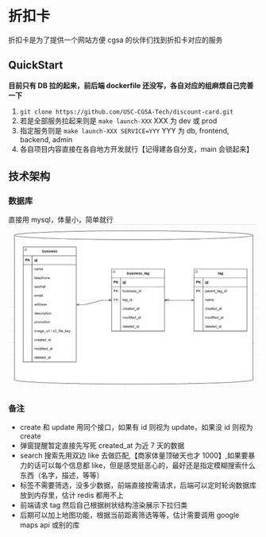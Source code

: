 # 折扣卡

折扣卡是为了提供一个网站方便 cgsa 的伙伴们找到折扣卡对应的服务

## QuickStart

**目前只有 DB 拉的起来，前后端 dockerfile 还没写，各自对应的组麻烦自己完善一下**

1. `git clone https://github.com/USC-CGSA-Tech/discount-card.git`
2. 若是全部服务拉起来则是 `make launch-XXX` XXX 为 dev 或 prod
3. 指定服务则是 `make launch-XXX SERVICE=YYY` YYY 为 db, frontend, backend, admin
4. 各自项目内容直接在各自地方开发就行【记得建各自分支，main 会锁起来】

## 技术架构

### 数据库

直接用 mysql，体量小，简单就行
![db_v1](img/db_v1.png)

### 备注

- create 和 update 用同个接口，如果有 id 则视为 update，如果没 id 则视为 create
- 弹窗提醒暂定直接先写死 created_at 为近 7 天的数据
- search 搜索先用双边 like 去做匹配,【商家体量顶破天也才 1000】,如果要暴力的话可以每个信息都 like，但是感觉挺恶心的，最好还是指定模糊搜索什么东西（名字，描述，等等）
- 标签不需要筛选，没多少数据，前端直接按需请求，后端可以定时轮询数据库放到内存里，估计 redis 都用不上
- 前端请求 tag 然后自己根据树状结构渲染展示下拉归类
- 后期可以加上地图功能，根据当前距离筛选等等，估计需要调用 google maps api 或别的库

